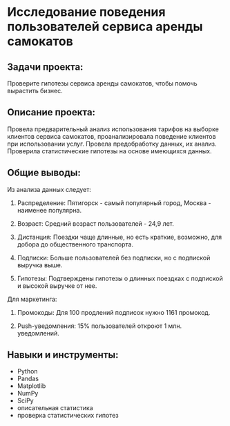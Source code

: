 # Исследование поведения пользователей сервиса аренды самокатов

## Задачи проекта:
Проверите гипотезы сервиса аренды самокатов, чтобы помочь вырастить бизнес.

## Описание проекта:
Провела предварительный анализ использования тарифов на выборке клиентов сервиса самокатов,
проанализировала поведение клиентов при использовании услуг. Провела предобработку
данных, их анализ. Проверила статистические гипотезы на основе имеющихся данных.

## Общие выводы:
Из анализа данных следует:

1. Распределение: Пятигорск - самый популярный город, Москва - наименее популярна.

2. Возраст: Средний возраст пользователей - 24,9 лет.

3. Дистанция: Поездки чаще длинные, но есть краткие, возможно, для добора до общественного транспорта.

4. Подписки: Больше пользователей без подписки, но с подпиской выручка выше.

5. Гипотезы: Подтверждены гипотезы о длинных поездках с подпиской и высокой выручке от нее.

Для маркетинга:

1. Промокоды: Для 100 продлений подписок нужно 1161 промокод.

2. Push-уведомления: 15% пользователей откроют 1 млн. уведомлений.
## Навыки и инструменты:
- Python
- Pandas
- Matplotlib
- NumPy
- SciPy
- описательная статистика
- проверка статистических гипотез
  
